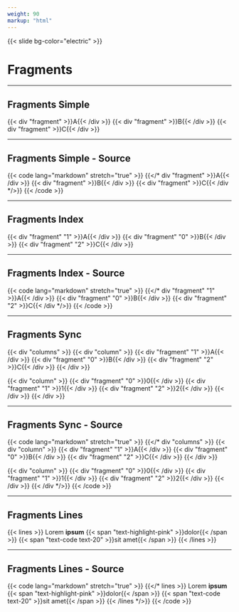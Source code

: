 ```yaml
---
weight: 90
markup: "html"
---
```

{{< slide bg-color="electric" >}}
# Fragments

------
## Fragments Simple
{{< div "fragment" >}}A{{< /div >}}
{{< div "fragment" >}}B{{< /div >}}
{{< div "fragment" >}}C{{< /div >}}

------
## Fragments Simple - Source
{{< code lang="markdown" stretch="true" >}}
{{</* div "fragment" >}}A{{< /div >}}
{{< div "fragment" >}}B{{< /div >}}
{{< div "fragment" >}}C{{< /div */>}}
{{< /code >}}

------
## Fragments Index
{{< div "fragment" "1" >}}A{{< /div >}}
{{< div "fragment" "0" >}}B{{< /div >}}
{{< div "fragment" "2" >}}C{{< /div >}}

------
## Fragments Index - Source
{{< code lang="markdown" stretch="true" >}}
{{</* div "fragment" "1" >}}A{{< /div >}}
{{< div "fragment" "0" >}}B{{< /div >}}
{{< div "fragment" "2" >}}C{{< /div */>}}
{{< /code >}}

------
## Fragments Sync
{{< div "columns" >}}
{{< div "column" >}}
{{< div "fragment" "1" >}}A{{< /div >}}
{{< div "fragment" "0" >}}B{{< /div >}}
{{< div "fragment" "2" >}}C{{< /div >}}
{{< /div >}}

{{< div "column" >}}
{{< div "fragment" "0" >}}0{{< /div >}}
{{< div "fragment" "1" >}}1{{< /div >}}
{{< div "fragment" "2" >}}2{{< /div >}}
{{< /div >}}
{{< /div >}}

------
## Fragments Sync - Source
{{< code lang="markdown" stretch="true" >}}
{{</* div "columns" >}}
{{< div "column" >}}
{{< div "fragment" "1" >}}A{{< /div >}}
{{< div "fragment" "0" >}}B{{< /div >}}
{{< div "fragment" "2" >}}C{{< /div >}}
{{< /div >}}

{{< div "column" >}}
{{< div "fragment" "0" >}}0{{< /div >}}
{{< div "fragment" "1" >}}1{{< /div >}}
{{< div "fragment" "2" >}}2{{< /div >}}
{{< /div >}}
{{< /div */>}}
{{< /code >}}

------
## Fragments Lines
{{< lines >}}
Lorem **ipsum**
{{< span "text-highlight-pink" >}}dolor{{< /span >}}
{{< span "text-code text-20" >}}sit amet{{< /span >}}
{{< /lines >}}

------
## Fragments Lines - Source
{{< code lang="markdown" stretch="true" >}}
{{</* lines >}}
Lorem **ipsum**
{{< span "text-highlight-pink" >}}dolor{{< /span >}}
{{< span "text-code text-20" >}}sit amet{{< /span >}}
{{< /lines */>}}
{{< /code >}}
